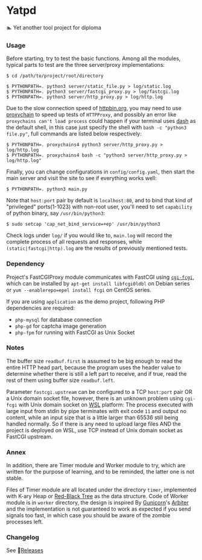 # Yatpd
:swimmer: Yet another tool project for diploma

### Usage
Before starting, try to test the basic functions. Among all the modules, typical parts to test are the three server/proxy implementations:

```shell
$ cd /path/to/project/root/directory

$ PYTHONPATH=. python3 server/static_file.py > log/static.log
$ PYTHONPATH=. python3 server/fastcgi_proxy.py > log/fastcgi.log
$ PYTHONPATH=. python3 server/http_proxy.py > log/http.log
```

Due to the slow connection speed of [httpbin.org](http://httpbin.org/), you may need to use [proxychain](https://github.com/rofl0r/proxychains-ng) to speed up tests of `HTTPProxy`, and possibly an error like `proxychains can't load process` could happen if your terminal uses [dash](https://wiki.ubuntu.com/DashAsBinSh) as the default shell, in this case just specify the shell with `bash -c "python3 file.py"`, full commands are listed below respectively:

```shell
$ PYTHONPATH=. proxychains4 python3 server/http_proxy.py > log/http.log
$ PYTHONPATH=. proxychains4 bash -c "python3 server/http_proxy.py > log/http.log"
```

Finally, you can change configurations in `config/config.yaml`, then start the main server and visit the site to see if everything works well:

```shell
$ PYTHONPATH=. python3 main.py
```

Note that `host:port` pair by default is `localhost:80`, and to bind that kind of "privileged" ports(1-1023) with non-root user, you'll need to set `capability` of python binary, say `/usr/bin/python3`:

```shell
$ sudo setcap 'cap_net_bind_service=+ep' /usr/bin/python3
```

Check logs under `log/` if you would like to, `main.log` will record the complete process of all requests and responses, while `(static|fastcgi|http).log` are the results of previously mentioned tests.

### Dependency
Project's FastCGIProxy module communicates with FastCGI using [`cgi-fcgi`](https://manpages.debian.org/testing/libfcgi-bin/cgi-fcgi.1.en.html), which can be installed by `apt-get install libfcgi0ldbl` on Debian series or `yum --enablerepo=epel install fcgi` on CentOS series.

If you are using `application` as the demo project, following PHP dependencies are required:
- `php-mysql` for database connection
- `php-gd` for captcha image generation
- `php-fpm` for running with FastCGI as Unix Socket

### Notes
The buffer size `readbuf.first` is assumed to be big enough to read the entire HTTP head part, because the program uses the header value to determine whether there is still a left part to receive, and if true, read the rest of them using buffer size `readbuf.left`.

Parameter `fastcgi.upstream` can be configured to a TCP `host:port` pair OR a Unix domain socket file, however, there is an unknown problem using `cgi-fcgi` with Unix domain socket on [WSL](https://en.wikipedia.org/wiki/Windows_Subsystem_for_Linux) platform: The process executed with large input from stdin by pipe terminates with exit code `11` and output no content, while an input size that is a little larger than 65536 still being handled normally. So if there is any need to upload large files AND the project is deployed on WSL, use TCP instead of Unix domain socket as FastCGI upstream.

### Annex
In addition, there are Timer module and Worker module to try, which are written for the purpose of learning, and to be reminded, the latter one is not stable.

Files of Timer module are all located under the directory `timer`, implemented with K-ary Heap or [Red-Black Tree](https://github.com/stanislavkozlovski/Red-Black-Tree) as the data structure. Code of Worker module is in `worker` directory, the design is inspired By [Gunicorn](https://github.com/benoitc/gunicorn)'s [Arbiter](https://github.com/benoitc/gunicorn/blob/master/gunicorn/arbiter.py) and the implementation is not guaranteed to work as expected if you send signals too fast, in which case you should be aware of the zombie processes left.

### Changelog
See :bookmark:[Releases](https://github.com/KingsleyXie/Yatpd/releases)
